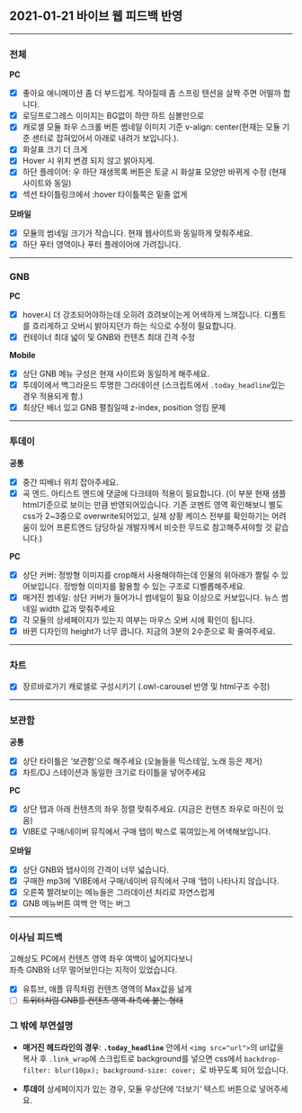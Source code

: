 ## 2021-01-21 바이브 웹 피드백 반영

---

### 전체

**PC**

- [x] 좋아요 애니메이션 좀 더 부드럽게. 작아질때 좀 스프링 텐션을 살짝 주면 어떨까 합니다.
- [x] 로딩프로그레스 이미지는 BG없이 하얀 하트 심볼만으로
- [x] 캐로셀 모듈 좌우 스크롤 버튼 썸네일 이미지 기준 v-align: center(현재는 모듈 기준 센터로 잡혀있어서 아래로 내려가 보입니다.).
- [x] 화살표 크기 더 크게
- [x] Hover 시 위치 변경 되지 않고 밝아지게.
- [x] 하단 플레이어: 우 하단 재생목록 버튼은  토글 시 화살표 모양만 바뀌게 수정 (현재 사이트와 동일)
- [x] 섹션 타이틀링크에서 :hover 타이틀쪽은 밑줄 없게

**모바일**

- [x] 모듈의 썸네일 크기가 작습니다. 현재 웹사이트와 동일하게 맞춰주세요.
- [x] 하단 푸터 영역이나 푸터 플레이어에 가려집니다.

---

### GNB

**PC**
- [x] hover시 더 강조되어야하는데 오히려 흐려보이는게 어색하게 느껴집니다. 디폴트를 흐리게하고 오버시 밝아지던가 하는 식으로 수정이 필요합니다.
- [x] 컨테이너 최대 넓이 및 GNB와 컨텐츠 최대 간격 수정

**Mobile**

- [x] 상단 GNB 메뉴 구성은 현재 사이트와 동일하게 해주세요.
- [x] 투데이에서 백그라운드 투명한 그라데이션 (스크립트에서 `.today_headline`있는 경우 적용되게 함.)
- [x] 최상단 배너 있고 GNB 펼침일때 z-index, position 엉킴 문제

---

### 투데이

**공통**

- [x] 중간 띠배너 위치 잡아주세요.
- [x] 곡 엔드. 아티스트 엔드에 댓글에 다크테마 적용이 필요합니다. (이 부분 현재 샘플 html기준으로 보이는 만큼 반영되어있습니다. 기존 코멘트 영역 확인해보니 별도 css가 2~3중으로 overwrite되어있고, 실제 상황 케이스 전부를 확인하기는 어려움이 있어 프론트엔드 담당하실 개발자께서 비슷한 무드로 참고해주셔야할 것 같습니다.)

**PC**

- [x] 상단 커버: 정방형 이미지를 crop해서 사용해야하는데 인물의 위아래가 짤릴 수 있어보입니다. 정방형 이미지를 활용할 수 있는 구조로 디벨롭해주세요.
- [x] 매거진 썸네일: 상단 커버가 들어가니 썸네일이 필요 이상으로 커보입니다. 뉴스 썸네일 width 값과 맞춰주세요
- [x] 각 모듈의 상세페이지가 있는지 여부는 마우스 오버 시에 확인이 됩니다.
- [x] 바뀐 디자인의 height가 너무 큽니다. 지금의 3분의 2수준으로 확 줄여주세요.

---

### 차트

- [x] 장르바로가기 캐로셀로 구성시키기 (.owl-carousel 반영 및 html구조 수정)

---

### 보관함

**공통**

- [x] 상단 타이틀은 ‘보관함’으로 해주세요 (오늘들을 믹스테잎, 노래 등은 제거)
- [x] 차트/DJ 스테이션과 동일한 크기로 타이틀을 넣어주세요

**PC**

- [x] 상단 탭과 아래 컨텐츠의 좌우 정렬 맞춰주세요. (지금은 컨텐츠 좌우로 마진이 있음)
- [x] VIBE로 구매/네이버 뮤직에서 구매 탭이 박스로 묶여있는게 어색해보입니다.

**모바일**

- [x] 상단 GNB와 탭사이의 간격이 너무 넓습니다.
- [x] 구매한 mp3에 ‘VIBE에서 구매/네이버 뮤직에서 구매 ‘탭이 나타나지 않습니다.
- [x] 오른쪽 짤려보이는 메뉴들은 그라데이션 처리로 자연스럽게
- [x] GNB 메뉴버튼 여백 안 먹는 버그

---

### 이사님 피드백

고해상도 PC에서 컨텐츠 영역 좌우 여백이 넓어지다보니  
좌측 GNB와 너무 멀어보인다는 지적이 있었습니다.

- [x] 유튜브, 애플 뮤직처럼 컨텐츠 영역의 Max값을 넒게
- [ ] ~~트위터처럼 GNB를 컨텐츠 영역 좌측에 붙는 형태~~

### 그 밖에 부연설명

- **매거진 헤드라인의 경우**: **`.today_headline`** 안에서 `<img src="url">`의 url값을 복사 후 `.link_wrap`에 스크립트로 background를 넣으면 css에서 `backdrop-filter: blur(10px); background-size: cover; `로 바꾸도록 되어 있습니다.

[^미반영 사유]: 기존 작성 스크립트와 css, 조건 class 등의 중첩으로 페이지마다 조건이 상이하여 구현하는데 번거롭거나 상정이 불가합니다. css는 적용이 되어있기때문에 해당 모듈에 맞춰서 스크립트 작동과 케이스별 class를 제어해주면 됩니다. 그 외 계산하거나 샘플 구현에 어려움이 없는 다른 경우들은 반영되어 있습니다.

- **투데이** 상세페이지가 있는 경우, 모듈 우상단에 ‘더보기’ 텍스트 버튼으로 넣어주세요.

[^확인사항]: 마크업만 변경하면 될 일이나, html변경은 하지 않는 선에서 구현하는 룰이 있었기 때문에 css의 가상 element 생성 방법으로 구현되어 있습니다. 따라서 특정 상황이나 디자인 수정에 제약이 있을 수 있습니다.
